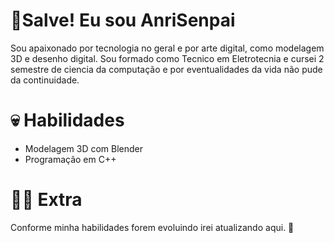 
# 🎸Salve! Eu sou AnriSenpai
Sou apaixonado por tecnologia no geral e por arte digital, como modelagem 3D e desenho digital. Sou formado como Tecnico em Eletrotecnia e cursei 2 semestre de ciencia da computação e por eventualidades da vida não pude da continuidade.

# 💀 Habilidades
+ Modelagem 3D com Blender
+ Programação em C++

# 🤘🏼 Extra
Conforme minha habilidades forem evoluindo irei atualizando aqui. 🤗
